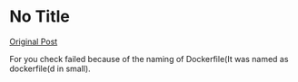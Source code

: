 # No Title

[Original Post](https://discourse.onlinedegree.iitm.ac.in/t/171141/365)

<p>For you check failed because of the naming of Dockerfile(It was named as dockerfile(d in small).</p>